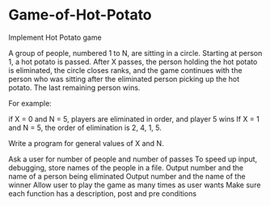 # Game-of-Hot-Potato

Implement Hot Potato game

A group of people, numbered 1 to N, are sitting in a circle. Starting at person 1, a hot potato is passed. After X passes, the person holding the hot potato is eliminated, the circle closes ranks, and the game continues with the person who was sitting after the eliminated person picking up the hot potato. The last remaining person wins.

For example:

if X = 0 and N = 5, players are eliminated in order, and player 5 wins
If X = 1 and N = 5, the order of elimination is 2, 4, 1, 5.   
 

Write a program for general values of X and N.

Ask a user for number of people and number of passes
To speed up input, debugging, store names of the people in a file.
Output number and the name of a person being eliminated
Output number and the name of the winner
Allow user to play the game as many times as user wants
Make sure each function has a description, post and pre conditions
